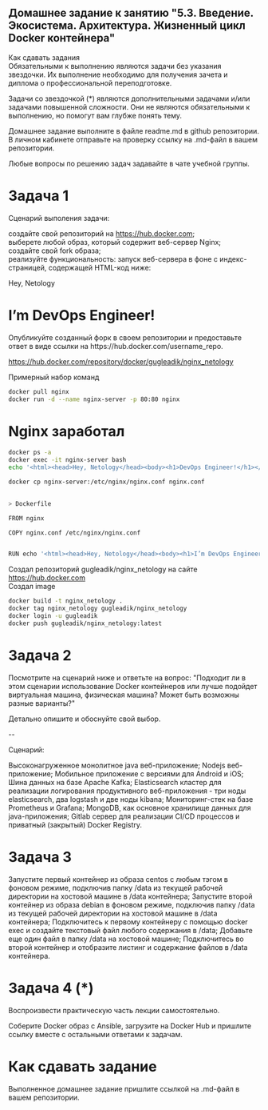 ## Домашнее задание к занятию "5.3. Введение. Экосистема. Архитектура. Жизненный цикл Docker контейнера"  
Как сдавать задания  
Обязательными к выполнению являются задачи без указания звездочки. Их выполнение необходимо для получения зачета и диплома о профессиональной переподготовке.  

Задачи со звездочкой (*) являются дополнительными задачами и/или задачами повышенной сложности. Они не являются обязательными к выполнению, но помогут вам глубже понять тему.  

Домашнее задание выполните в файле readme.md в github репозитории. В личном кабинете отправьте на проверку ссылку на .md-файл в вашем репозитории.  

Любые вопросы по решению задач задавайте в чате учебной группы.  

# Задача 1  
Сценарий выполения задачи:  

создайте свой репозиторий на https://hub.docker.com;  
выберете любой образ, который содержит веб-сервер Nginx;  
создайте свой fork образа;  
реализуйте функциональность: запуск веб-сервера в фоне с индекс-страницей, содержащей HTML-код ниже:  
<html>  
<head>  
Hey, Netology  
</head>
<body>
<h1>I’m DevOps Engineer!</h1>
</body>
</html>
Опубликуйте созданный форк в своем репозитории и предоставьте ответ в виде ссылки на https://hub.docker.com/username_repo.

https://hub.docker.com/repository/docker/gugleadik/nginx_netology

Примерный набор команд
```bash
docker pull nginx  
docker run -d --name nginx-server -p 80:80 nginx
```
# Nginx заработал  
```bash
docker ps -a  
docker exec -it nginx-server bash  
echo '<html><head>Hey, Netology</head><body><h1>DevOps Engineer!</h1></body></html>' > /usr/share/nginx/html/default.html

docker cp nginx-server:/etc/nginx/nginx.conf nginx.conf

 
> Dockerfile

FROM nginx

COPY nginx.conf /etc/nginx/nginx.conf


RUN echo '<html><head>Hey, Netology</head><body><h1>I’m DevOps Engineer!</h1></body></html>' > /usr/share/nginx/html/default.html

```  
Создал репозиторий gugleadik/nginx_netology на сайте   https://hub.docker.com  
Создал image
```bash
docker build -t nginx_netology .  
docker tag nginx_netology gugleadik/nginx_netology  
docker login -u gugleadik  
docker push gugleadik/nginx_netology:latest  
```
# Задача 2
Посмотрите на сценарий ниже и ответьте на вопрос: "Подходит ли в этом сценарии использование Docker контейнеров или лучше подойдет виртуальная машина, физическая машина? Может быть возможны разные варианты?"

Детально опишите и обоснуйте свой выбор.

--

Сценарий:

Высоконагруженное монолитное java веб-приложение;
Nodejs веб-приложение;
Мобильное приложение c версиями для Android и iOS;
Шина данных на базе Apache Kafka;
Elasticsearch кластер для реализации логирования продуктивного веб-приложения - три ноды elasticsearch, два logstash и две ноды kibana;
Мониторинг-стек на базе Prometheus и Grafana;
MongoDB, как основное хранилище данных для java-приложения;
Gitlab сервер для реализации CI/CD процессов и приватный (закрытый) Docker Registry.
# Задача 3
Запустите первый контейнер из образа centos c любым тэгом в фоновом режиме, подключив папку /data из текущей рабочей директории на хостовой машине в /data контейнера;
Запустите второй контейнер из образа debian в фоновом режиме, подключив папку /data из текущей рабочей директории на хостовой машине в /data контейнера;
Подключитесь к первому контейнеру с помощью docker exec и создайте текстовый файл любого содержания в /data;
Добавьте еще один файл в папку /data на хостовой машине;
Подключитесь во второй контейнер и отобразите листинг и содержание файлов в /data контейнера.
# Задача 4 (*)
Воспроизвести практическую часть лекции самостоятельно.

Соберите Docker образ с Ansible, загрузите на Docker Hub и пришлите ссылку вместе с остальными ответами к задачам.

# Как cдавать задание
Выполненное домашнее задание пришлите ссылкой на .md-файл в вашем репозитории.
